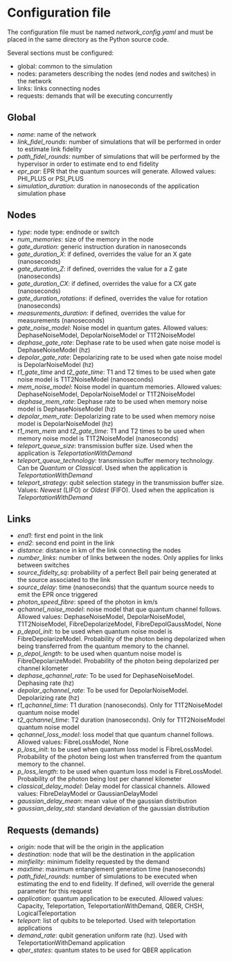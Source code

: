 Configuration file
===================
The configuration file must be named *network_config.yaml* and must be placed in the same directory as the Python source code.

Several sections must be configured:
- global: common to the simulation
- nodes: parameters describing the nodes (end nodes and switches) in the network
- links: links connecting nodes
- requests: demands that will be executing concurrently

Global
------
- *name*: name of the network
- *link_fidel_rounds*: number of simulations that will be performed in order to estimate link fidelity
- *path_fidel_rounds*: number of simulations that will be performed by the hypervisor in order to estimate end to end fidelity
- *epr_par*: EPR that the quantum sources will generate. Allowed values: PHI_PLUS or PSI_PLUS
- *simulation_duration*: duration in nanoseconds of the application simulation phase

Nodes
------
- *type*: node type: endnode or switch 
- *num_memories*: size of the memory in the node
- *gate_duration*: generic instruction duration in nanoseconds 
- *gate_duration_X*: if defined, overrides the value for an X gate (nanoseconds)
- *gate_duration_Z*: if defined, overrides the value for a Z gate (nanoseconds)
- *gate_duration_CX*: if defined, overrides the value for a CX gate (nanoseconds)
- *gate_duration_rotations*: if defined, overrides the value for rotation (nanoseconds)
- *measurements_duration*: if defined, overrides the value for measurements (nanoseconds)
- *gate_noise_model*: Noise model in quantum gates. Allowed values: DephaseNoiseModel, DepolarNoiseModel or T1T2NoiseModel
- *dephase_gate_rate*: Dephase rate to be used when gate noise model is DephaseNoiseModel (hz)
- *depolar_gate_rate*: Depolarizing rate to be used when gate noise model is DepolarNoiseModel (hz)
- *t1_gate_time* and *t2_gate_time*: T1 and T2 times to be used when gate noise model is T1T2NoiseModel (nanoseconds)
- *mem_noise_model*: Noise model in quantum memories. Allowed values: DephaseNoiseModel, DepolarNoiseModel or T1T2NoiseModel
- *dephase_mem_rate*: Dephase rate to be used when memory noise model is DephaseNoiseModel (hz)
- *depolar_mem_rate*: Depolarizing rate to be used when memory noise model is DepolarNoiseModel (hz)
- *t1_mem_mem* and *t2_gate_time*: T1 and T2 times to be used when memory noise model is T1T2NoiseModel (nanoseconds)
- *teleport_queue_size*: transmission buffer size. Used when the application is *TeleportationWithDemand*
- *teleport_queue_technology*: transmission buffer memory technology. Can be *Quantum* or *Classical*. Used when the application is *TeleportationWithDemand*
- *teleport_strategy*: qubit selection stategy in the transmission buffer size. Values: *Newest* (LIFO) or *Oldest* (FIFO). Used when the application is *TeleportationWithDemand*

Links
------
- *end1*: first end point in the link 
- *end2*: second end point in the link
- *distance*: distance in km of the link connecting the nodes
- *number_links*: number of links between the nodes. Only applies for links between switches
- *source_fidelty_sq*: probability of a perfect Bell pair being generated at the source associated to the link 
- *source_delay*: time (nanoseconds) that the quantum source needs to emit the EPR once triggered
- *photon_speed_fibre*: speed of the photon in km/s
- *qchannel_noise_model*: noise model that que quantum channel follows. Allowed values: DephaseNoiseModel, DepolarNoiseModel, T1T2NoiseModel, FibreDepolarizeModel, FibreDepolGaussModel, None
- *p_depol_init*: to be used when quantum noise model is FibreDepolarizeModel. Probability of the photon being depolarized when being transferred from the quantum memory to the channel.
- *p_depol_length*: to be used when quantum noise model is FibreDepolarizeModel. Probability of the photon being depolarized per channel kilometer 
- *dephase_qchannel_rate*: To be used for DephaseNoiseModel. Dephasing rate (hz)
- *depolar_qchannel_rate*: To be used for DepolarNoiseModel. Depolarizing rate (hz)
- *t1_qchannel_time*: T1 duration (nanoseconds). Only for T1T2NoiseModel quantum noise model
- *t2_qchannel_time*: T2 duration (nanoseconds). Only for T1T2NoiseModel quantum noise model
- *qchannel_loss_model*: loss model that que quantum channel follows. Allowed values: FibreLossModel, None
- *p_loss_init*: to be used when quantum loss model is FibreLossModel. Probability of the photon being lost when transferred from the quantum memory to the channel.
- *p_loss_length*: to be used when quantum loss model is FibreLossModel. Probability of the photon being lost per channel kilometer 
- *classical_delay_model*: Delay model for classical channels. Allowed values: FibreDelayModel or GaussianDelayModel
- *gaussian_delay_mean*: mean value of the gaussian distribution
- *gaussian_delay_std*: standard deviation of the gaussian distribution


Requests (demands)
-----------
- *origin*: node that will be the origin in the application
- *destination*: node that will be the destination in the application
- *minfielity*: minimum fidelity requested by the demand
- *maxtime*: maximum entanglement generation time (nanoseconds)
- *path_fidel_rounds*: number of simulations to be executed when estimating the end to end fidelity. If defined, will override the general parameter for this request
- *application*: quantum application to be executed. Allowed values: Capacity, Teleportation, TeleportationWithDemand, QBER, CHSH, LogicalTeleportation
- *teleport*: list of qubits to be teleported. Used with teleportation applications
- *demand_rate*: qubit generation uniform rate (hz). Used with TeleportationWithDemand application
- *qber_states*: quantum states to be used for QBER application 
